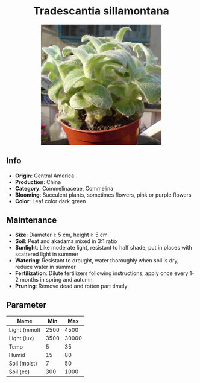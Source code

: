 <h1 align='center'>Tradescantia sillamontana</h1>
<p align="center">
    <img 
        align='center'
        width='320'
        src="../images/tradescantia sillamontana.png" 
        alt='Tradescantia sillamontana' />
</p>

## Info

 - **Origin**: Central America
 - **Production**: China
 - **Category**: Commelinaceae, Commelina
 - **Blooming**: Succulent plants, sometimes flowers, pink or purple flowers
 - **Color**: Leaf color dark green

## Maintenance

 - **Size**: Diameter ≥ 5 cm, height ≥ 5 cm
 - **Soil**: Peat and akadama mixed in 3:1 ratio
 - **Sunlight**: Like moderate light, resistant to half shade, put in places with scattered light in summer
 - **Watering**: Resistant to drought, water thoroughly when soil is dry, reduce water in summer
 - **Fertilization**: Dilute fertilizers following instructions,  apply once every 1-2 months in spring and autumn
 - **Pruning**: Remove dead and rotten part timely

## Parameter

| Name         | Min  | Max   |
|--------------|------|-------|
| Light (mmol) | 2500 | 4500  |
| Light (lux)  | 3500 | 30000 |
| Temp         | 5    | 35    |
| Humid        | 15   | 80    |
| Soil (moist) | 7   | 50    |
| Soil (ec)    | 300  | 1000  |